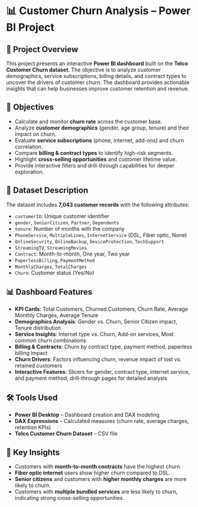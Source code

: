 # 📊 Customer Churn Analysis – Power BI Project

## 📌 Project Overview

This project presents an interactive **Power BI dashboard** built on the **Telco Customer Churn dataset**. The objective is to analyze customer demographics, service subscriptions, billing details, and contract types to uncover the drivers of customer churn. The dashboard provides actionable insights that can help businesses improve customer retention and revenue.

## 🎯 Objectives

* Calculate and monitor **churn rate** across the customer base.
* Analyze **customer demographics** (gender, age group, tenure) and their impact on churn.
* Evaluate **service subscriptions** (phone, internet, add-ons) and churn correlation.
* Compare **billing & contract types** to identify high-risk segments.
* Highlight **cross-selling opportunities** and customer lifetime value.
* Provide interactive filters and drill-through capabilities for deeper exploration.

## 📂 Dataset Description

The dataset includes **7,043 customer records** with the following attributes:

* `customerID`: Unique customer identifier
* `gender`, `SeniorCitizen`, `Partner`, `Dependents`
* `tenure`: Number of months with the company
* `PhoneService`, `MultipleLines`, `InternetService` (DSL, Fiber optic, None)
* `OnlineSecurity`, `OnlineBackup`, `DeviceProtection`, `TechSupport`
* `StreamingTV`, `StreamingMovies`
* `Contract`: Month-to-month, One year, Two year
* `PaperlessBilling`, `PaymentMethod`
* `MonthlyCharges`, `TotalCharges`
* `Churn`: Customer status (Yes/No)

## 📊 Dashboard Features

* **KPI Cards**: Total Customers, Churned Customers, Churn Rate, Average Monthly Charges, Average Tenure
* **Demographics Analysis**: Gender vs. Churn, Senior Citizen impact, Tenure distribution
* **Service Insights**: Internet type vs. Churn, Add-on services, Most common churn combinations
* **Billing & Contracts**: Churn by contract type, payment method, paperless billing impact
* **Churn Drivers**: Factors influencing churn, revenue impact of lost vs. retained customers
* **Interactive Features**: Slicers for gender, contract type, internet service, and payment method; drill-through pages for detailed analysis

 ## 🛠️ Tools Used

* **Power BI Desktop** – Dashboard creation and DAX modeling
* **DAX Expressions** – Calculated measures (churn rate, average charges, retention KPIs)
* **Telco Customer Churn Dataset** – CSV file

## 🚀 Key Insights

* Customers with **month-to-month contracts** have the highest churn.
* **Fiber optic internet** users show higher churn compared to DSL.
* **Senior citizens** and customers with **higher monthly charges** are more likely to churn.
* Customers with **multiple bundled services** are less likely to churn, indicating strong cross-selling opportunities.


